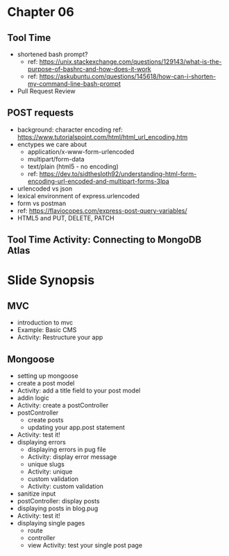 # Chapter 06
## Tool Time
- shortened bash prompt?
  - ref: https://unix.stackexchange.com/questions/129143/what-is-the-purpose-of-bashrc-and-how-does-it-work
  - ref: https://askubuntu.com/questions/145618/how-can-i-shorten-my-command-line-bash-prompt
- Pull Request Review

## POST requests
- background: character encoding
  ref: https://www.tutorialspoint.com/html/html_url_encoding.htm
- enctypes we care about
  - application/x-www-form-urlencoded
  - multipart/form-data
  - text/plain (html5 - no encoding)
  - ref: https://dev.to/sidthesloth92/understanding-html-form-encoding-url-encoded-and-multipart-forms-3lpa
- urlencoded vs json
- lexical environment of express.urlencoded
- form vs postman
- ref: https://flaviocopes.com/express-post-query-variables/
- HTML5 and PUT, DELETE, PATCH

## Tool Time Activity: Connecting to MongoDB Atlas

# Slide Synopsis
## MVC
- introduction to mvc
- Example: Basic CMS
- Activity: Restructure your app

## Mongoose
- setting up mongoose
- create a post model
- Activity: add a title field to your post model
- addin logic
- Activity: create a postController
- postController
  - create posts
  - updating your app.post statement
- Activity: test it!
- displaying errors
  - displaying errors in pug file
  - Activity: display error message
  - unique slugs
  - Activity: unique
  - custom validation
  - Activity: custom validation
- sanitize input
- postController: display posts
- displaying posts in blog.pug
- Activity: test it!
- displaying single pages
  - route
  - controller
  - view
Activity: test your single post page